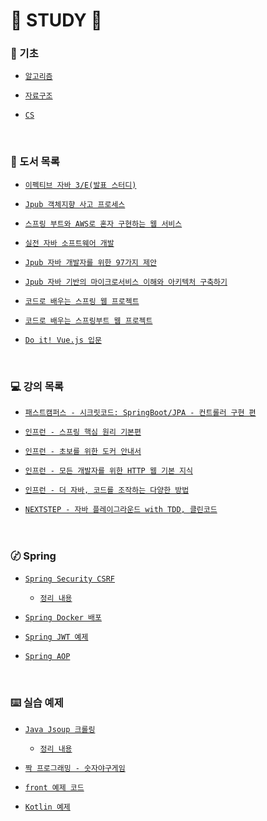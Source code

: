 # 🐜 STUDY 🐝

### 📝 기초
  - [`알고리즘`](https://github.com/JuHyun419/study/tree/master/Algorithm)

  - [`자료구조`](https://github.com/JuHyun419/study/tree/master/data-structures)

  - [`CS`](https://github.com/JuHyun419/study/tree/master/computer-science)

<br>

### 📗 도서 목록
  - [`이펙티브 자바 3/E(발표 스터디)`](https://github.com/Meet-Coder-Study/book-effective-java)

  - [`Jpub 객체지향 사고 프로세스`](https://github.com/JuHyun419/study/tree/master/books%26lectures/%EA%B0%9D%EC%B2%B4%EC%A7%80%ED%96%A5%20%EC%82%AC%EA%B3%A0%20%ED%94%84%EB%A1%9C%EC%84%B8%EC%8A%A4)

  - [`스프링 부트와 AWS로 혼자 구현하는 웹 서비스`](https://github.com/JuHyun419/study/tree/master/books%26lectures/%EC%8A%A4%ED%94%84%EB%A7%81%EB%B6%80%ED%8A%B8%EC%99%80%20AWS%EB%A1%9C%20%ED%98%BC%EC%9E%90%20%EA%B5%AC%ED%98%84%ED%95%98%EB%8A%94%20%EC%9B%B9%EC%84%9C%EB%B9%84%EC%8A%A4)

  - [`실전 자바 소프트웨어 개발`](https://github.com/JuHyun419/study/tree/master/books%26lectures/%EC%8B%A4%EC%A0%84%20%EC%9E%90%EB%B0%94%20%EC%86%8C%ED%94%84%ED%8A%B8%EC%9B%A8%EC%96%B4%20%EA%B0%9C%EB%B0%9C)

  - [`Jpub 자바 개발자를 위한 97가지 제안`](https://github.com/JuHyun419/study/tree/master/books%26lectures/%EC%9E%90%EB%B0%94%20%EA%B0%9C%EB%B0%9C%EC%9E%90%EB%A5%BC%20%EC%9C%84%ED%95%9C%2097%EA%B0%80%EC%A7%80%20%EC%A0%9C%EC%95%88)

  - [`Jpub 자바 기반의 마이크로서비스 이해와 아키텍처 구축하기`](https://github.com/JuHyun419/study/tree/master/books%26lectures/%EC%9E%90%EB%B0%94%EA%B8%B0%EB%B0%98%EC%9D%98%20%EB%A7%88%EC%9D%B4%ED%81%AC%EB%A1%9C%EC%84%9C%EB%B9%84%EC%8A%A4%20%EC%9D%B4%ED%95%B4%EC%99%80%20%EC%95%84%ED%82%A4%ED%85%8D%EC%B2%98%20%EA%B5%AC%EC%B6%95%ED%95%98%EA%B8%B0)

  - [`코드로 배우는 스프링 웹 프로젝트`](https://github.com/JuHyun419/study/tree/master/books%26lectures/%EC%BD%94%EB%93%9C%EB%A1%9C%20%EB%B0%B0%EC%9A%B0%EB%8A%94%20%EC%8A%A4%ED%94%84%EB%A7%81%20%EC%9B%B9%20%ED%94%84%EB%A1%9C%EC%A0%9D%ED%8A%B8)

  - [`코드로 배우는 스프링부트 웹 프로젝트`](https://github.com/JuHyun419/study/tree/master/books%26lectures/%EC%BD%94%EB%93%9C%EB%A1%9C%20%EB%B0%B0%EC%9A%B0%EB%8A%94%20%EC%8A%A4%ED%94%84%EB%A7%81%EB%B6%80%ED%8A%B8%20%EC%9B%B9%20%ED%94%84%EB%A1%9C%EC%A0%9D%ED%8A%B8)

  - [`Do it! Vue.js 입문`](https://github.com/JuHyun419/study/tree/master/frontend/vuejs)
  

<br>


### 💻 강의 목록
  - [`패스트캠퍼스 - 시크릿코드: SpringBoot/JPA - 컨트롤러 구현 편`](https://github.com/JuHyun419/study/tree/master/books%26lectures/(%ED%8C%A8%EC%BA%A0)secret-SpringBoot-JPA)

  - [`인프런 - 스프링 핵심 원리 기본편`](https://github.com/JuHyun419/study/tree/master/books%26lectures/(%EC%9D%B8%ED%94%84%EB%9F%B0)%EC%8A%A4%ED%94%84%EB%A7%81%20%ED%95%B5%EC%8B%AC%20%EC%9B%90%EB%A6%AC%20%EA%B8%B0%EB%B3%B8%ED%8E%B8)

  - [`인프런 - 초보를 위한 도커 안내서`](https://github.com/JuHyun419/study/tree/master/books%26lectures/(%EC%9D%B8%ED%94%84%EB%9F%B0)docker)

  - [`인프런 - 모든 개발자를 위한 HTTP 웹 기본 지식`](https://github.com/JuHyun419/study/tree/master/books%26lectures/(%EC%9D%B8%ED%94%84%EB%9F%B0)%EB%AA%A8%EB%93%A0%20%EA%B0%9C%EB%B0%9C%EC%9E%90%EB%A5%BC%20%EC%9C%84%ED%95%9C%20HTTP%20%EC%9B%B9%20%EA%B8%B0%EB%B3%B8%EC%A7%80%EC%8B%9D)

  - [`인프런 - 더 자바, 코드를 조작하는 다양한 방법`](https://github.com/JuHyun419/study/tree/master/books%26lectures/(%EC%9D%B8%ED%94%84%EB%9F%B0)%EB%8D%94%20%EC%9E%90%EB%B0%94%2C%20%EC%BD%94%EB%93%9C%EB%A5%BC%20%EC%A1%B0%EC%9E%91%ED%95%98%EB%8A%94%20%EB%8B%A4%EC%96%91%ED%95%9C%20%EB%B0%A9%EB%B2%95)

  - [`NEXTSTEP - 자바 플레이그라운드 with TDD, 클린코드`](https://github.com/JuHyun419/study/tree/master/books%26lectures/(%EB%84%A5%EC%8A%A4%ED%8A%B8%EC%8A%A4%ED%85%9D)%EC%9E%90%EB%B0%94%20%ED%94%8C%EB%A0%88%EC%9D%B4%EA%B7%B8%EB%9D%BC%EC%9A%B4%EB%93%9C)


<br>


### 〄 Spring
  - [`Spring Security CSRF`](https://github.com/JuHyun419/study/tree/master/spring-example/spring-security-csrf)
    - [`정리 내용`](https://zzang9ha.tistory.com/341)

  - [`Spring Docker 배포`](https://github.com/JuHyun419/study/tree/master/spring-example/spring-docker-deploy)

  - [`Spring JWT 예제`](https://github.com/JuHyun419/study/tree/master/spring-example/spring-jwt-tutorial)

  - [`Spring AOP`](https://github.com/JuHyun419/study/tree/master/spring-example/spring-aop)


<br>


### ⌨️ 실습 예제
  - [`Java Jsoup 크롤링`](https://github.com/JuHyun419/study/tree/master/java-example/inflearn-crawling-jsoup)
    - [`정리 내용`](https://zzang9ha.tistory.com/337?category=887593)

  - [`짝 프로그래밍 - 숫자야구게임`](https://github.com/JuHyun419/study/tree/master/pair-programming-baseball)

  - [`front 예제 코드`](https://github.com/JuHyun419/study/tree/master/frontend)

  - [`Kotlin 예제`](https://github.com/JuHyun419/study/tree/master/Kotlin-SpringBoot)

<br>

